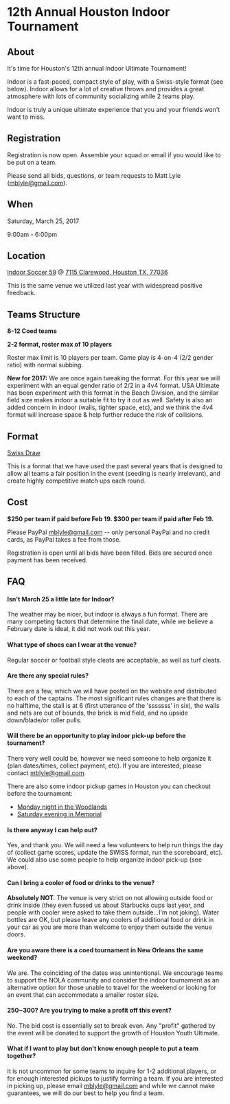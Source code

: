# 12th Annual Houston Indoor Tournament

## About

It's time for Houston's 12th annual Indoor Ultimate Tournament!

Indoor is a fast-paced, compact style of play, with a Swiss-style format (see
below). Indoor allows for a lot of creative throws and provides a great
atmosphere with lots of community socializing while 2 teams play.

Indoor is truly a unique ultimate experience that you and your friends won’t
want to miss.

## Registration

Registration is now open. Assemble your squad or email if you would like to be
put on a team.

Please send all bids, questions, or team requests to Matt Lyle
(<mblyle@gmail.com>).

## When

Saturday, March 25, 2017

9:00am - 6:00pm

## Location

[Indoor Soccer 59] @ [7115 Clarewood, Houston TX, 77036]

This is the same venue we utilized last year with widespread positive feedback.

## Teams Structure

**8-12 Coed teams**

**2-2 format, roster max of 10 players**

Roster max limit is 10 players per team. Game play is 4-on-4 (2/2 gender ratio)
with normal subbing.

**New for 2017:** We are once again tweaking the format. For this year we will
experiment with an equal gender ratio of 2/2 in a 4v4 format. USA Ultimate has
been experiment with this format in the Beach Division, and the similar field
size makes indoor a suitable fit to try it out as well. Safety is also an added
concern in indoor (walls, tighter space, etc), and we think the 4v4 format will
increase space & help further reduce the risk of collisions.

## Format

[Swiss Draw](http://en.wikipedia.org/wiki/Swiss-system_tournament)

This is a format that we have used the past several years that is designed to
allow all teams a fair position in the event (seeding is nearly irrelevant), and
create highly competitive match ups each round.

## Cost

**$250 per team if paid before Feb 19. $300 per team if paid after Feb 19.**

Please PayPal mblyle@gmail.com -- only personal PayPal and no credit cards, as
PayPal takes a fee from those.

Registration is open until all bids have been filled. Bids are secured once
payment has been received.

## FAQ

#### Isn't March 25 a little late for Indoor?

The weather may be nicer, but indoor is always a fun format. There are many
competing factors that determine the final date, while we believe a February
date is ideal, it did not work out this year.

#### What type of shoes can I wear at the venue?

Regular soccer or football style cleats are acceptable, as well as turf cleats.

#### Are there any special rules?

There are a few, which we will have posted on the website and distributed to
each of the captains. The most significant rules changes are that there is no
halftime, the stall is at 6 (first utterance of the 'sssssss' in six), the walls
and nets are out of bounds, the brick is mid field, and no upside down/blade/or
roller pulls.

#### Will there be an opportunity to play indoor pick-up before the tournament?

There very well could be, however we need someone to help organize it (plan
dates/times, collect payment, etc). If you are interested, please contact
mblyle@gmail.com.

There are also some indoor pickup games in Houston you can checkout before the
tournament:

* [Monday night in the Woodlands](https://pickupultimate.com/games/3451)
* [Saturday evening in Memorial](https://pickupultimate.com/games/3900)

#### Is there anyway I can help out?

Yes, and thank you. We will need a few volunteers to help run things the day of
(collect game scores, update the SWISS format, run the scoreboard, etc). We
could also use some people to help organize indoor pick-up (see above).

#### Can I bring a cooler of food or drinks to the venue?

**Absolutely NOT**. The venue is very strict on not allowing outside food or
drink inside (they even fussed us about Starbucks cups last year, and people
with cooler were asked to take them outside...I'm not joking). Water bottles are
OK, but please leave any coolers of additional food or drink in your car as you
are more than welcome to enjoy them outside the venue doors.

#### Are you aware there is a coed tournament in New Orleans the same weekend?

We are. The coinciding of the dates was unintentional. We encourage teams to
support the NOLA community and consider the indoor tournament as an alternative
option for those unable to travel for the weekend or looking for an event that
can accommodate a smaller roster size.

#### $250-$300? Are you trying to make a profit off this event?

No. The bid cost is essentially set to break even. Any "profit" gathered by the
event will be donated to support the growth of Houston Youth Ultimate.

#### What if I want to play but don't know enough people to put a team together?

It is not uncommon for some teams to inquire for 1-2 additional players, or for
enough interested pickups to justify forming a team. If you are interested in
picking up, please email mblyle@gmail.com and while we cannot make guarantees,
we will do our best to help you find a team.

[7115 Clarewood, Houston TX, 77036]:https://www.google.com/maps/place/7115+Clarewood+Dr,+Houston,+TX+77036
[Indoor Soccer 59]:http://www.indoorsoccer59.com
